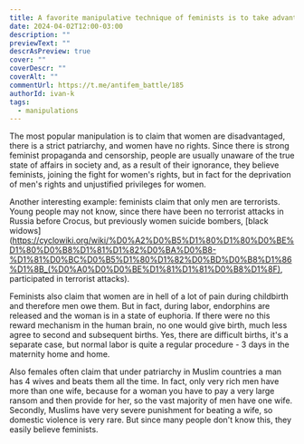 ```yaml
---
title: A favorite manipulative technique of feminists is to take advantage of people's ignorance
date: 2024-04-02T12:00-03:00
description: ""
previewText: ""
descrAsPreview: true
cover: ""
coverDescr: ""
coverAlt: ""
commentUrl: https://t.me/antifem_battle/185
authorId: ivan-k
tags:
  - manipulations
---
```


The most popular manipulation is to claim that women are disadvantaged, there is a strict patriarchy, and women have no rights. Since there is strong feminist propaganda and censorship, people are usually unaware of the true state of affairs in society and, as a result of their ignorance, they believe feminists, joining the fight for women's rights, but in fact for the deprivation of men's rights and unjustified privileges for women.

Another interesting example: feminists claim that only men are terrorists. Young people may not know, since there have been no terrorist attacks in Russia before Crocus, but previously women suicide bombers, [black widows](https://cyclowiki.org/wiki/%D0%A2%D0%B5%D1%80%D1%80%D0%BE%D1%80%D0%B8%D1%81%D1%82%D0%BA%D0%B8-%D1%81%D0%BC%D0%B5%D1%80%D1%82%D0%BD%D0%B8%D1%86%D1%8B_(%D0%A0%D0%D0%BE%D1%81%D1%81%D0%B8%D1%8F), participated in terrorist attacks).

Feminists also claim that women are in hell of a lot of pain during childbirth and therefore men owe them. But in fact, during labor, endorphins are released and the woman is in a state of euphoria. If there were no this reward mechanism in the human brain, no one would give birth, much less agree to second and subsequent births. Yes, there are difficult births, it's a separate case, but normal labor is quite a regular procedure - 3 days in the maternity home and home.

Also females often claim that under patriarchy in Muslim countries a man has 4 wives and beats them all the time. In fact, only very rich men have more than one wife, because for a woman you have to pay a very large ransom and then provide for her, so the vast majority of men have one wife. Secondly, Muslims have very severe punishment for beating a wife, so domestic violence is very rare. But since many people don't know this, they easily believe feminists.
